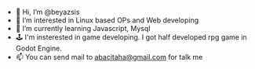- 👋 Hi, I’m @beyazsis
- 👀 I’m interested in Linux based OPs and Web developing
- 🌱 I’m currently learning Javascript, Mysql
- 🕹️ I'm insterested in game developing. I got half developed rpg game in Godot Engine.
- 📫 You can send mail to abacitaha@gmail.com for talk me

<!---
beyazsis/beyazsis is a ✨ special ✨ repository because its `README.md` (this file) appears on your GitHub profile.
You can click the Preview link to take a look at your changes.
--->

